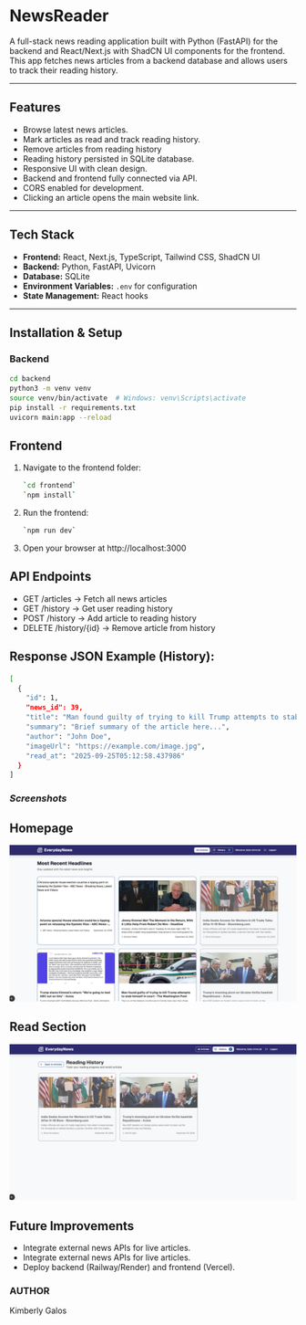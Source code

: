 # NewsReader

A full-stack news reading application built with Python (FastAPI) for the backend and React/Next.js with ShadCN UI components for the frontend.  
This app fetches news articles from a backend database and allows users to track their reading history.

---

## Features

- Browse latest news articles.
- Mark articles as read and track reading history.
- Remove articles from reading history
- Reading history persisted in SQLite database.
- Responsive UI with clean design.
- Backend and frontend fully connected via API.
- CORS enabled for development.
- Clicking an article opens the main website link.

---

## Tech Stack

- **Frontend:** React, Next.js, TypeScript, Tailwind CSS, ShadCN UI
- **Backend:** Python, FastAPI, Uvicorn
- **Database:** SQLite
- **Environment Variables:** `.env` for configuration
- **State Management:** React hooks

---

## Installation & Setup

### Backend

```bash
cd backend
python3 -m venv venv
source venv/bin/activate  # Windows: venv\Scripts\activate
pip install -r requirements.txt
uvicorn main:app --reload
```

## Frontend

1. Navigate to the frontend folder:
   ```bash
   `cd frontend`
   `npm install`
   ```
2. Run the frontend:
   ```bash
   `npm run dev`
   ```
3. Open your browser at http://localhost:3000

## API Endpoints

- GET /articles → Fetch all news articles
- GET /history → Get user reading history
- POST /history → Add article to reading history
- DELETE /history/{id} → Remove article from history

## Response JSON Example (History):

```bash
[
  {
    "id": 1,
    "news_id": 39,
    "title": "Man found guilty of trying to kill Trump attempts to stab himself in court - The Washington Post",
    "summary": "Brief summary of the article here...",
    "author": "John Doe",
    "imageUrl": "https://example.com/image.jpg",
    "read_at": "2025-09-25T05:12:58.437986"
  }
]

```

### **_Screenshots_**

## Homepage

![WatchPick home page Screenshot](assets/homepage.png)

## Read Section

![WatchPick home page Screenshot](assets/read-section.png)

## Future Improvements

- Integrate external news APIs for live articles.
- Integrate external news APIs for live articles.
- Deploy backend (Railway/Render) and frontend (Vercel).

### AUTHOR

Kimberly Galos
